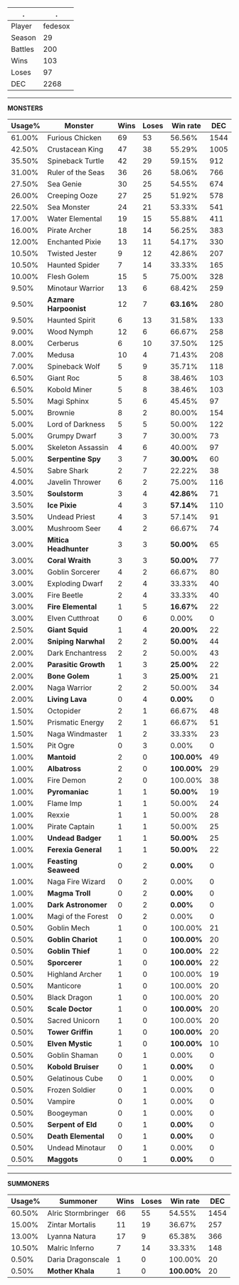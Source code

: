 .|.
|-|-
Player|fedesox
Season|29
Battles|200
Wins|103
Loses|97
DEC|2268

---
**MONSTERS**

Usage%|Monster|Wins|Loses|Win rate|DEC|
-|-|-|-|-|-|
61.00%|Furious Chicken|69|53|56.56%|1544|
42.50%|Crustacean King|47|38|55.29%|1005|
35.50%|Spineback Turtle|42|29|59.15%|912|
31.00%|Ruler of the Seas|36|26|58.06%|766|
27.50%|Sea Genie|30|25|54.55%|674|
26.00%|Creeping Ooze|27|25|51.92%|578|
22.50%|Sea Monster|24|21|53.33%|541|
17.00%|Water Elemental|19|15|55.88%|411|
16.00%|Pirate Archer|18|14|56.25%|383|
12.00%|Enchanted Pixie|13|11|54.17%|330|
10.50%|Twisted Jester|9|12|42.86%|207|
10.50%|Haunted Spider|7|14|33.33%|165|
10.00%|Flesh Golem|15|5|75.00%|328|
9.50%|Minotaur Warrior|13|6|68.42%|259|
9.50%|**Azmare Harpoonist**|12|7|**63.16%**|280|
9.50%|Haunted Spirit|6|13|31.58%|133|
9.00%|Wood Nymph|12|6|66.67%|258|
8.00%|Cerberus|6|10|37.50%|125|
7.00%|Medusa|10|4|71.43%|208|
7.00%|Spineback Wolf|5|9|35.71%|118|
6.50%|Giant Roc|5|8|38.46%|103|
6.50%|Kobold Miner|5|8|38.46%|103|
5.50%|Magi Sphinx|5|6|45.45%|97|
5.00%|Brownie|8|2|80.00%|154|
5.00%|Lord of Darkness|5|5|50.00%|122|
5.00%|Grumpy Dwarf|3|7|30.00%|73|
5.00%|Skeleton Assassin|4|6|40.00%|97|
5.00%|**Serpentine Spy**|3|7|**30.00%**|60|
4.50%|Sabre Shark|2|7|22.22%|38|
4.00%|Javelin Thrower|6|2|75.00%|116|
3.50%|**Soulstorm**|3|4|**42.86%**|71|
3.50%|**Ice Pixie**|4|3|**57.14%**|110|
3.50%|Undead Priest|4|3|57.14%|91|
3.00%|Mushroom Seer|4|2|66.67%|74|
3.00%|**Mitica Headhunter**|3|3|**50.00%**|65|
3.00%|**Coral Wraith**|3|3|**50.00%**|77|
3.00%|Goblin Sorcerer|4|2|66.67%|80|
3.00%|Exploding Dwarf|2|4|33.33%|40|
3.00%|Fire Beetle|2|4|33.33%|40|
3.00%|**Fire Elemental**|1|5|**16.67%**|22|
3.00%|Elven Cutthroat|0|6|0.00%|0|
2.50%|**Giant Squid**|1|4|**20.00%**|22|
2.00%|**Sniping Narwhal**|2|2|**50.00%**|44|
2.00%|Dark Enchantress|2|2|50.00%|43|
2.00%|**Parasitic Growth**|1|3|**25.00%**|22|
2.00%|**Bone Golem**|1|3|**25.00%**|21|
2.00%|Naga Warrior|2|2|50.00%|34|
2.00%|**Living Lava**|0|4|**0.00%**|0|
1.50%|Octopider|2|1|66.67%|48|
1.50%|Prismatic Energy|2|1|66.67%|51|
1.50%|Naga Windmaster|1|2|33.33%|23|
1.50%|Pit Ogre|0|3|0.00%|0|
1.00%|**Mantoid**|2|0|**100.00%**|49|
1.00%|**Albatross**|2|0|**100.00%**|29|
1.00%|Fire Demon|2|0|100.00%|38|
1.00%|**Pyromaniac**|1|1|**50.00%**|19|
1.00%|Flame Imp|1|1|50.00%|24|
1.00%|Rexxie|1|1|50.00%|28|
1.00%|Pirate Captain|1|1|50.00%|25|
1.00%|**Undead Badger**|1|1|**50.00%**|25|
1.00%|**Ferexia General**|1|1|**50.00%**|22|
1.00%|**Feasting Seaweed**|0|2|**0.00%**|0|
1.00%|Naga Fire Wizard|0|2|0.00%|0|
1.00%|**Magma Troll**|0|2|**0.00%**|0|
1.00%|**Dark Astronomer**|0|2|**0.00%**|0|
1.00%|Magi of the Forest|0|2|0.00%|0|
0.50%|Goblin Mech|1|0|100.00%|21|
0.50%|**Goblin Chariot**|1|0|**100.00%**|20|
0.50%|**Goblin Thief**|1|0|**100.00%**|22|
0.50%|**Sporcerer**|1|0|**100.00%**|22|
0.50%|Highland Archer|1|0|100.00%|19|
0.50%|Manticore|1|0|100.00%|20|
0.50%|Black Dragon|1|0|100.00%|20|
0.50%|**Scale Doctor**|1|0|**100.00%**|20|
0.50%|Sacred Unicorn|1|0|100.00%|20|
0.50%|**Tower Griffin**|1|0|**100.00%**|20|
0.50%|**Elven Mystic**|1|0|**100.00%**|10|
0.50%|Goblin Shaman|0|1|0.00%|0|
0.50%|**Kobold Bruiser**|0|1|**0.00%**|0|
0.50%|Gelatinous Cube|0|1|0.00%|0|
0.50%|Frozen Soldier|0|1|0.00%|0|
0.50%|Vampire|0|1|0.00%|0|
0.50%|Boogeyman|0|1|0.00%|0|
0.50%|**Serpent of Eld**|0|1|**0.00%**|0|
0.50%|**Death Elemental**|0|1|**0.00%**|0|
0.50%|Undead Minotaur|0|1|0.00%|0|
0.50%|**Maggots**|0|1|**0.00%**|0|

---
**SUMMONERS**

Usage%|Summoner|Wins|Loses|Win rate|DEC|
-|-|-|-|-|-|
60.50%|Alric Stormbringer|66|55|54.55%|1454|
15.00%|Zintar Mortalis|11|19|36.67%|257|
13.00%|Lyanna Natura|17|9|65.38%|366|
10.50%|Malric Inferno|7|14|33.33%|148|
0.50%|Daria Dragonscale|1|0|100.00%|20|
0.50%|**Mother Khala**|1|0|**100.00%**|20|

